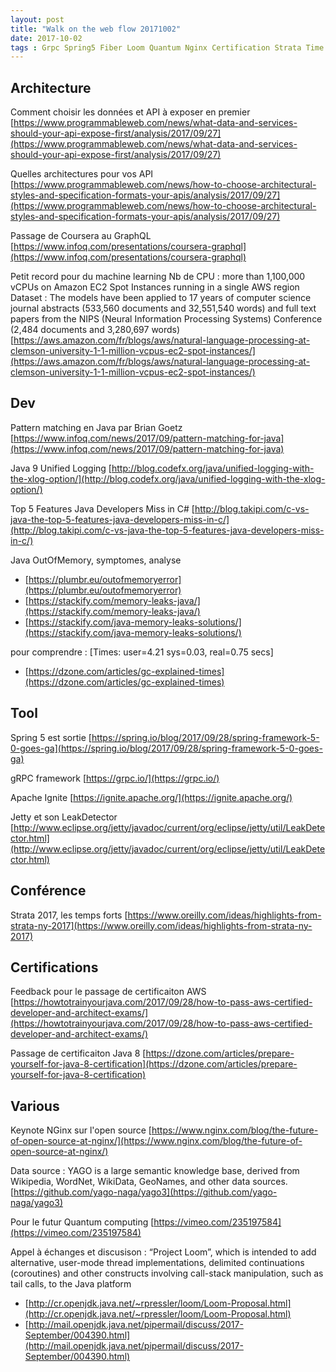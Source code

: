 ```yaml
---
layout: post
title: "Walk on the web flow 20171002"
date: 2017-10-02
tags : Grpc Spring5 Fiber Loom Quantum Nginx Certification Strata Time Outofmemory Java9 Java Briangoetz Patternmatching Machinelearning AWS Coursera Graphql API Webflowwalk
---
```


## Architecture

Comment choisir les données et API à exposer en premier
[https://www.programmableweb.com/news/what-data-and-services-should-your-api-expose-first/analysis/2017/09/27](https://www.programmableweb.com/news/what-data-and-services-should-your-api-expose-first/analysis/2017/09/27)

Quelles architectures pour vos API
[https://www.programmableweb.com/news/how-to-choose-architectural-styles-and-specification-formats-your-apis/analysis/2017/09/27](https://www.programmableweb.com/news/how-to-choose-architectural-styles-and-specification-formats-your-apis/analysis/2017/09/27)

Passage de Coursera au GraphQL
[https://www.infoq.com/presentations/coursera-graphql](https://www.infoq.com/presentations/coursera-graphql)

Petit record pour du machine learning
Nb de CPU : more than 1,100,000 vCPUs on Amazon EC2 Spot Instances running in a single AWS region
Dataset : The models have been applied to 17 years of computer science journal abstracts (533,560 documents and 32,551,540 words) and full text papers from the NIPS (Neural Information Processing Systems) Conference (2,484 documents and 3,280,697 words)
[https://aws.amazon.com/fr/blogs/aws/natural-language-processing-at-clemson-university-1-1-million-vcpus-ec2-spot-instances/](https://aws.amazon.com/fr/blogs/aws/natural-language-processing-at-clemson-university-1-1-million-vcpus-ec2-spot-instances/)

## Dev

Pattern matching en Java par Brian Goetz
[https://www.infoq.com/news/2017/09/pattern-matching-for-java](https://www.infoq.com/news/2017/09/pattern-matching-for-java)

Java 9 Unified Logging
[http://blog.codefx.org/java/unified-logging-with-the-xlog-option/](http://blog.codefx.org/java/unified-logging-with-the-xlog-option/)

Top 5 Features Java Developers Miss in C#
[http://blog.takipi.com/c-vs-java-the-top-5-features-java-developers-miss-in-c/](http://blog.takipi.com/c-vs-java-the-top-5-features-java-developers-miss-in-c/)

Java OutOfMemory, symptomes, analyse
* [https://plumbr.eu/outofmemoryerror](https://plumbr.eu/outofmemoryerror)
* [https://stackify.com/memory-leaks-java/](https://stackify.com/memory-leaks-java/)
* [https://stackify.com/java-memory-leaks-solutions/](https://stackify.com/java-memory-leaks-solutions/)

pour comprendre : [Times: user=4.21 sys=0.03, real=0.75 secs]
* [https://dzone.com/articles/gc-explained-times](https://dzone.com/articles/gc-explained-times)

## Tool

Spring 5 est sortie
[https://spring.io/blog/2017/09/28/spring-framework-5-0-goes-ga](https://spring.io/blog/2017/09/28/spring-framework-5-0-goes-ga)

gRPC framework
[https://grpc.io/](https://grpc.io/)

Apache Ignite
[https://ignite.apache.org/](https://ignite.apache.org/)

Jetty et son LeakDetector
[http://www.eclipse.org/jetty/javadoc/current/org/eclipse/jetty/util/LeakDetector.html](http://www.eclipse.org/jetty/javadoc/current/org/eclipse/jetty/util/LeakDetector.html)

## Conférence

Strata 2017, les temps forts
[https://www.oreilly.com/ideas/highlights-from-strata-ny-2017](https://www.oreilly.com/ideas/highlights-from-strata-ny-2017)

## Certifications

Feedback pour le passage de certificaiton AWS
[https://howtotrainyourjava.com/2017/09/28/how-to-pass-aws-certified-developer-and-architect-exams/](https://howtotrainyourjava.com/2017/09/28/how-to-pass-aws-certified-developer-and-architect-exams/)

Passage de certificaiton Java 8
[https://dzone.com/articles/prepare-yourself-for-java-8-certification](https://dzone.com/articles/prepare-yourself-for-java-8-certification)

## Various

Keynote NGinx sur l'open source
[https://www.nginx.com/blog/the-future-of-open-source-at-nginx/](https://www.nginx.com/blog/the-future-of-open-source-at-nginx/)

Data source : YAGO is a large semantic knowledge base, derived from Wikipedia, WordNet, WikiData, GeoNames, and other data sources.
[https://github.com/yago-naga/yago3](https://github.com/yago-naga/yago3)

Pour le futur Quantum computing
[https://vimeo.com/235197584](https://vimeo.com/235197584)

Appel à échanges et discusison : “Project Loom”, which is intended to add alternative, user-mode thread
implementations, delimited continuations (coroutines) and other constructs
involving call-stack manipulation, such as tail calls, to the Java platform
* [http://cr.openjdk.java.net/~rpressler/loom/Loom-Proposal.html](http://cr.openjdk.java.net/~rpressler/loom/Loom-Proposal.html)
* [http://mail.openjdk.java.net/pipermail/discuss/2017-September/004390.html](http://mail.openjdk.java.net/pipermail/discuss/2017-September/004390.html)

